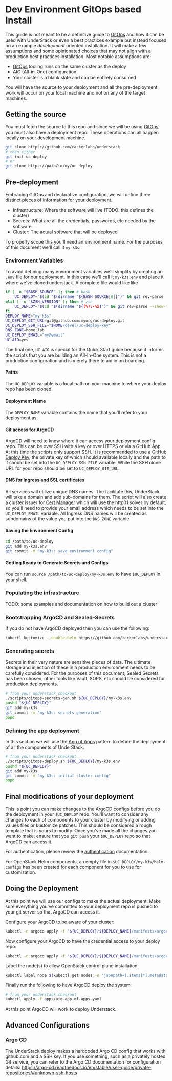 # Dev Environment GitOps based Install

This guide is not meant to be a definitive guide to [GitOps][gitops] and
how it can be used with UnderStack or even a best practices example
but instead focused on an example _development_ oriented installation.
It will make a few assumptions and some opinionated choices that may
not align with a production best practices installation.
Most notable assumptions are:

- [GitOps][gitops] tooling runs on the same cluster as the deploy
- AIO (All-in-One) configuration
- Your cluster is a blank slate and can be entirely consumed

You will have the source to your deployment and all the pre-deployment
work will occur on your local machine and not on any of the target
machines.

## Getting the source

You must fetch the source to this repo and since we will be using
[GitOps][gitops], you must also have a deployment repo. These
operations can all happen locally on your development machine.

```bash
git clone https://github.com/rackerlabs/understack
# then either
git init uc-deploy
# or
git clone https://path/to/my/uc-deploy
```

## Pre-deployment

Embracing GitOps and declarative configuration, we will define three
distinct pieces of information for your deployment.

- Infrastructure: Where the software will live (TODO: this defines the cluster)
- Secrets: What are all the credentials, passwords, etc needed by the software
- Cluster: The actual software that will be deployed

To properly scope this you'll need an environment name. For the
purposes of this document we'll call it `my-k3s`.

### Environment Variables

To avoid defining many environment variables we'll simplify by creating an
`.env` file for our deployment. In this case we'll call it `my-k3s.env` and
place it where we've cloned understack. A complete file would like like

```bash title="/path/to/uc-deploy/my-k3s.env"
if [ -n "$BASH_SOURCE" ]; then # bash
    UC_DEPLOY="$(cd "$(dirname "${BASH_SOURCE[0]}")" && git rev-parse --show-toplevel)"
elif [ -n "$ZSH_VERSION" ]; then # zsh
    UC_DEPLOY="$(cd "$(dirname "${(%):-%x}")" && git rev-parse --show-toplevel)"
fi
DEPLOY_NAME="my-k3s"
UC_DEPLOY_GIT_URL=git@github.com:myorg/uc-deploy.git
UC_DEPLOY_SSH_FILE="$HOME/devel/uc-deploy-key"
DNS_ZONE=home.lab
UC_DEPLOY_EMAIL="my@email"
UC_AIO=yes
```

The final one, `UC_AIO` is special for the Quick Start guide because it
informs the scripts that you are building an All-In-One system. This is
not a production configuration and is merely there to aid in on boarding.

#### Paths

The `UC_DEPLOY` variable is a local path on your machine to where
your deploy repo has been cloned.

#### Deployment Name

The `DEPLOY_NAME` variable contains the name that you'll refer to your
deployment as.

#### Git access for ArgoCD

ArgoCD will need to know where it can access your deployment config
repo. This can be over SSH with a key or over HTTPS or via a GitHub App.
At this time the scripts only support SSH. It is recommended to
use a [GitHub Deploy Key][gh-deploy-keys], the private key of which
should available locally and the path to it should be set into the
`UC_DEPLOY_SSH_FILE` variable. While the SSH clone URL for your repo
should be set to `UC_DEPLOY_GIT_URL`.

#### DNS for Ingress and SSL certificates

All services will utilize unique DNS names. The facilitate this, UnderStack
will take a domain and add sub-domains for them. The script will also create
a cluster issuer for [Cert Manager](https://cert-manager.io) which will use
the http01 solver by default, so you'll need to provide your email address
which needs to be set into the `UC_DEPLOY_EMAIL` variable.
All Ingress DNS names will be created as subdomains of the value you put
into the `DNS_ZONE` variable.

#### Saving the Environment Config

```bash
cd /path/to/uc-deploy
git add my-k3s.env
git commit -m "my-k3s: save environment config"
```

#### Getting Ready to Generate Secrets and Configs

You can run `source /path/to/uc-deploy/my-k3s.env` to have `$UC_DEPLOY` in
your shell.

### Populating the infrastructure

TODO: some examples and documentation on how to build out a cluster

### Bootstrapping ArgoCD and Sealed-Secrets

If you do not have ArgoCD deployed then you can use the following:

```bash
kubectl kustomize --enable-helm https://github.com/rackerlabs/understack/bootstrap/ | kubectl apply -f -
```

### Generating secrets

Secrets in their very nature are sensitive pieces of data. The ultimate
storage and injection of these in a production environment needs to be
carefully considered. For the purposes of this document, Sealed Secrets
has been chosen; other tools like Vault, SOPS, etc should be considered
for production deployments.

```bash
# from your understack checkout
./scripts/gitops-secrets-gen.sh ${UC_DEPLOY}/my-k3s.env
pushd "${UC_DEPLOY}"
git add my-k3s
git commit -m "my-k3s: secrets generation"
popd
```

### Defining the app deployment

In this section we will use the [App of Apps][app-of-apps] pattern to define
the deployment of all the components of UnderStack.

```bash
# from your understack checkout
./scripts/gitops-deploy.sh ${UC_DEPLOY}/my-k3s.env
pushd "${UC_DEPLOY}"
git add my-k3s
git commit -m "my-k3s: initial cluster config"
popd
```

## Final modifications of your deployment

This is point you can make changes to the [ArgoCD][argocd] configs before
you do the deployment in your `$UC_DEPLOY` repo. You'll want to consider
any changes to each of components to your cluster by modifying or adding
values files or kustomize patches. This should be considered a rough template
that is yours to modify. Once you've made all the changes you want to make,
ensure that you `git push` your `$UC_DEPLOY` repo so that ArgoCD can access it.

For authentication, please review the [authentication](auth.md) documentation.

For OpenStack Helm components, an empty file in `$UC_DEPLOY/my-k3s/helm-configs`
has been created for each component for you to use for customization.

## Doing the Deployment

At this point we will use our configs to make the actual deployment.
Make sure everything you've committed to your deployment repo is pushed
to your git server so that ArgoCD can access it.

Configure your ArgoCD to be aware of your cluster:

```bash
kubectl -n argocd apply -f "${UC_DEPLOY}/${DEPLOY_NAME}/manifests/argocd/secret-*-cluster.yaml"
```

Now configure your ArgoCD to have the credential access to your deploy repo:

```bash
kubectl -n argocd apply -f "${UC_DEPLOY}/${DEPLOY_NAME}/manifests/argocd/secret-deploy-repo.yaml"
```

Label the node(s) to allow OpenStack control plane installation:

```bash
kubectl label node $(kubectl get nodes -o 'jsonpath={.items[*].metadata.name}') openstack-control-plane=enabled
```

Finally run the following to have ArgoCD deploy the system:

```bash
# from your understack checkout
kubectl apply -f apps/aio-app-of-apps.yaml
```

At this point ArgoCD will work to deploy Understack.

[gitops]: <https://about.gitlab.com/topics/gitops/>
[app-of-apps]: <https://argo-cd.readthedocs.io/en/stable/operator-manual/cluster-bootstrapping/>
[argocd]: <https://argo-cd.readthedocs.io/en/stable/>
[gh-deploy-keys]: <https://docs.github.com/en/authentication/connecting-to-github-with-ssh/managing-deploy-keys#set-up-deploy-keys>

## Advanced Configurations

### Argo CD

The UnderStack deploy makes a hardcoded Argo CD config that works with github.com and a SSH key.
If you use something, such as a privately hosted Git service, you can refer to the Argo CD
documentation for configuration details: <https://argo-cd.readthedocs.io/en/stable/user-guide/private-repositories/#unknown-ssh-hosts>
